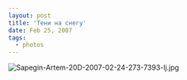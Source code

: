 ```yaml
---
layout: post
title: 'Тени на снегу'
date: Feb 25, 2007
tags:
  - photos
---
```


![Sapegin-Artem-20D-2007-02-24-273-7393-lj.jpg](upload://Sapegin-Artem-20D-2007-02-24-273-7393-lj.jpg)
